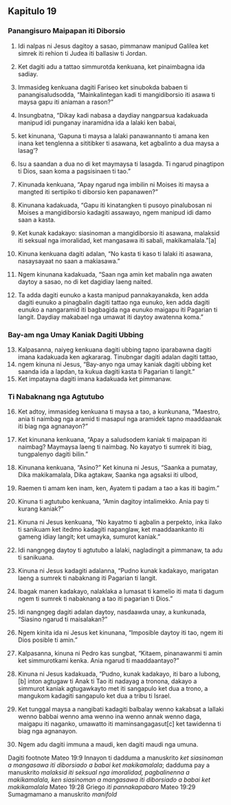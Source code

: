 Kapitulo 19
-----------

### Panangisuro Maipapan iti Diborsio

1. Idi nalpas ni Jesus dagitoy a sasao, pimmanaw manipud Galilea ket simrek iti rehion ti Judea iti ballasiw ti Jordan.
2. Ket dagiti adu a tattao simmurotda kenkuana, ket pinaimbagna ida sadiay.

3. Immasideg kenkuana dagiti Fariseo ket sinubokda babaen ti panangisaludsodda, “Mainkalintegan kadi ti mangidiborsio iti asawa ti maysa gapu iti aniaman a rason?”
4. Insungbatna, “Dikay kadi nabasa a daydiay nangparsua kadakuada manipud idi punganay inaramidna ida a lalaki ken babai,
5. ket kinunana, ‘Gapuna ti maysa a lalaki panawannanto ti amana ken inana ket tenglenna a sititibker ti asawana, ket agbalinto a dua maysa a lasag’?
6. Isu a saandan a dua no di ket maymaysa ti lasagda. Ti ngarud pinagtipon ti Dios, saan koma a pagsisinaen ti tao.”
7. Kinunada kenkuana, “Apay ngarud nga imbilin ni Moises iti maysa a mangted iti sertipiko ti diborsio ken papanawen?”
8. Kinunana kadakuada, “Gapu iti kinatangken ti pusoyo pinalubosan ni Moises a mangidiborsio kadagiti assawayo, ngem manipud idi damo saan a kasta.
9. Ket kunak kadakayo: siasinoman a mangidiborsio iti asawana, malaksid iti seksual nga imoralidad, ket mangasawa iti sabali, makikamalala.”[a]

10. Kinuna kenkuana dagiti adalan, “No kasta ti kaso ti lalaki iti asawana, nasaysayaat no saan a makiasawa.”
11. Ngem kinunana kadakuada, “Saan nga amin ket mabalin nga awaten daytoy a sasao, no di ket dagidiay laeng naited.
12. Ta adda dagiti eunuko a kasta manipud pannakayanakda, ken adda dagiti eunuko a pinagbalin dagiti tattao nga eunuko, ken adda dagiti eunuko a nangaramid iti bagbagida nga eunuko maigapu iti Pagarian ti langit. Daydiay makabael nga umawat iti daytoy awatenna koma.”

### Bay-am nga Umay Kaniak Dagiti Ubbing

13. Kalpasanna, naiyeg kenkuana dagiti ubbing tapno iparabawna dagiti imana kadakuada ken agkararag. Tinubngar dagiti adalan dagiti tattao,
14. ngem kinuna ni Jesus, “Bay-anyo nga umay kaniak dagiti ubbing ket saanda ida a lapdan, ta kukua dagiti kasta ti Pagarian ti langit.”
15. Ket impatayna dagiti imana kadakuada ket pimmanaw.

### Ti Nabaknang nga Agtutubo

16. Ket adtoy, immasideg kenkuana ti maysa a tao, a kunkunana, “Maestro, ania ti naimbag nga aramid ti masapul nga aramidek tapno maaddaanak iti biag nga agnanayon?”
17. Ket kinunana kenkuana, “Apay a saludsodem kaniak ti maipapan iti naimbag? Maymaysa laeng ti naimbag. No kayatyo ti sumrek iti biag, tungpalenyo dagiti bilin.”
18. Kinunana kenkuana, “Asino?” Ket kinuna ni Jesus, “Saanka a pumatay, Dika makikamalala, Dika agtakaw, Saanka nga agsaksi iti ulbod,
19. Raemen ti amam ken inam, ken, Ayatem ti padam a tao a kas iti bagim.”
20. Kinuna ti agtutubo kenkuana, “Amin dagitoy intalimekko. Ania pay ti kurang kaniak?”
21. Kinuna ni Jesus kenkuana, “No kayatmo ti agbalin a perpekto, inka ilako ti sanikuam ket itedmo kadagiti napanglaw, ket maaddaankanto iti gameng idiay langit; ket umayka, sumurot kaniak.”
22. Idi nangngeg daytoy ti agtutubo a lalaki, nagladingit a pimmanaw, ta adu ti sanikuana.

23. Kinuna ni Jesus kadagiti adalanna, “Pudno kunak kadakayo, marigatan laeng a sumrek ti nabaknang iti Pagarian ti langit.
24. Ibagak manen kadakayo, nalaklaka a lumasat ti kamelio iti mata ti dagum ngem ti sumrek ti nabaknang a tao iti pagarian ti Dios.”
25. Idi nangngeg dagiti adalan daytoy, nasdaawda unay, a kunkunada, “Siasino ngarud ti maisalakan?”
26. Ngem kinita ida ni Jesus ket kinunana, “Imposible daytoy iti tao, ngem iti Dios posible ti amin.”
27. Kalpasanna, kinuna ni Pedro kas sungbat, “Kitaem, pinanawanmi ti amin ket simmurotkami kenka. Ania ngarud ti maaddaantayo?”
28. Kinuna ni Jesus kadakuada, “Pudno, kunak kadakayo, iti baro a lubong,[b] inton agtugaw ti Anak ti Tao iti nadayag a tronona, dakayo a simmurot kaniak agtugawkayto met iti sangapulo ket dua a trono, a mangukom kadagiti sangapulo ket dua a tribu ti Israel.
29. Ket tunggal maysa a nangibati kadagiti balbalay wenno kakabsat a lallaki wenno babbai wenno ama wenno ina wenno annak wenno daga, maigapu iti naganko, umawatto iti maminsangagasut[c] ket tawidenna ti biag nga agnanayon.
30. Ngem adu dagiti immuna a maudi, ken dagiti maudi nga umuna.

Dagiti footnote
Mateo 19:9 Innayon ti dadduma a manuskrito *ket siasinoman a mangasawa iti diborsiado a babai ket makikamalala*; dadduma pay a manuskrito *malaksid iti seksual nga imoralidad, pagbalinenna a makikamalala, ken siasinoman a mangasawa iti diborsiado a babai ket makikamalala*
Mateo 19:28 Griego *iti pannakapabaro*
Mateo 19:29 Sumagmamano a manuskrito *manifold*